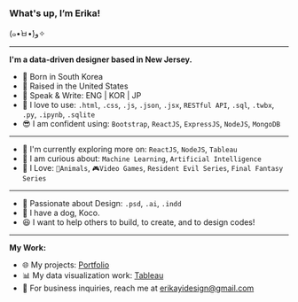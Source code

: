 ### What's up, I’m Erika!
(๑•̀ㅂ•́)و✧

***

**I'm a data-driven designer based in New Jersey.**

- 🐣 Born in South Korea
- 🐔 Raised in the United States 
- 💜 Speak & Write: ENG | KOR | JP 
- 🎯 I love to use: `.html`, `.css`, `.js`, `.json`, `.jsx`, `RESTful API`, `.sql`, `.twbx`, `.py`, `.ipynb`, `.sqlite`
- 😎 I am confident using: `Bootstrap`, `ReactJS`, `ExpressJS`, `NodeJS`, `MongoDB`

***

- 🌱 I'm currently exploring more on: `ReactJS`, `NodeJS`, `Tableau`
- 💬 I am curious about: `Machine Learning`, `Artificial Intelligence`
- 🤩 I Love: `🐶Animals`, `🎮Video Games`, `Resident Evil Series`, `Final Fantasy Series`

*** 

- 🎨 Passionate about Design: `.psd`, `.ai`, `.indd`
- 🐶 I have a dog, Koco. 
- 😆 I want to help others to build, to create, and to design codes!

***

**My Work:**

- 🌐 My projects: [Portfolio](https://erikayi.github.io "Portfolio")
- 📊 My data visualization work: [Tableau](https://public.tableau.com/profile/erika.yi "Tableau")
- 📧 For business inquiries, reach me at <erikayidesign@gmail.com>

<!-- - 💼 Connect me on [Linkedin](https://linkedin.com/in/erikayidesign "Linkedin") -->
<!-- - 🦜 Join me talking about daily Tech, Olympics, Gaming, and K-pop: [Twitter](https://twitter.com/erikayi_dev "Twitter") -->
<!-- - 📧 Feel free to reach me at <erikayidesign@gmail.com> or [Twitter](https://twitter.com/erikayi_dev "Twitter") -->

<!-- **I'm a front-end developer based in New Jersey.** -->

<!-- - 💜 I'm spirited about: **Gaming**, **Designing**, **Drawing**, **Resident Evil Series**, **Monster Hunter**, **Final Fantasy** --> 
<!-- - 💬 Ping me about: **Graphic Design**, **Web Design**, **Art**, **Resident Evil Series** -->
<!-- - ✨ I'm currently looking for awesome team to work together! ✨ -->

<!---
erikayi/erikayi is a ✨ special ✨ repository because its `README.md` (this file) appears on your GitHub profile.
You can click the Preview link to take a look at your changes.
--->

